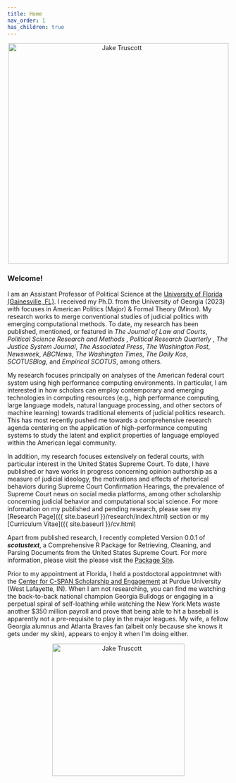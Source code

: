 ```yaml
---
title: Home
nav_order: 1
has_children: true
---
```


<div style="text-align: center;">
  <img src="/assets/images/wallpaper.jpg" alt="Jake Truscott" width="500"/>
</div>

<h3>Welcome!</h3><p> I am an Assistant Professor of Political Science at the <a href="https://polisci.ufl.edu/">University of Florida (Gainesville, FL)</a>. I received my Ph.D. from the University of Georgia (2023) with focuses in American Politics (Major) & Formal Theory (Minor). My research works to merge conventional studies of judicial politics with emerging computational methods. To date, my research has been published, mentioned, or featured in <em>The Journal of Law and Courts</em>, <em> Political Science Research and Methods </em>, <em> Political Research Quarterly </em>, <em>The Justice System Journal</em>, <em>The Associated Press</em>, <em>The Washington Post</em>, <em>Newsweek</em>, <em>ABCNews</em>, <em>The Washington Times</em>, <em>The Daily Kos</em>, <em>SCOTUSBlog</em>, and <em>Empirical SCOTUS</em>, among others. </p>

<p> My research focuses principally on analyses of the American federal court system using high performance computing environments. In particular, I am interested in how scholars can employ contemporary and emerging technologies in computing resources (e.g., high performance computing, large language models, natural language processing, and other sectors of machine learning) towards traditional elements of judicial politics research. This has most recently pushed me towards a comprehensive research agenda centering on the application of high-performance computing systems to study the latent and explicit properties of language employed within the American legal community. </p>

<p>In addition, my research focuses extensively on federal courts, with particular interest in the United States Supreme Court. To date, I have published or have works in progress concerning opinion authorship as a measure of judicial ideology, the motivations and effects of rhetorical behaviors during Supreme Court Confirmation Hearings, the prevalence of Supreme Court news on social media platforms, among other scholarship concerning judicial behavior and computational social science. For more information on my published and pending research, please see my [Research Page]({{ site.baseurl }}/research/index.html) section or my [Curriculum Vitae]({{ site.baseurl }}/cv.html) </p>

<p>Apart from published research, I recently completed Version 0.0.1 of <em><b>scotustext</b></em>, a Comprehensive R Package for Retrieving, Cleaning, and Parsing Documents from the United States Supreme Court. For more information, please visit the please visit the <a href="https://jaketruscott.github.io/scotustext/">Package Site</a>.</p>

<p>Prior to my appointment at Florida, I held a postdoctoral appointmnet with the <a href="https://www.cla.purdue.edu/academic/communication/cspan/ccse/index.html">Center for C-SPAN Scholarship and Engagement</a> at Purdue University (West Lafayette, IN). When I am not researching, you can find me watching the back-to-back national champion Georgia Bulldogs or engaging in a perpetual spiral of self-loathing while watching the New York Mets waste another $350 million payroll and prove that being able to hit a baseball is apparently not a pre-requisite to play in the major leagues. My wife, a fellow Georgia alumnus and Atlanta Braves fan (albeit only because she knows it gets under my skin), appears to enjoy it when I'm doing either.</p>

<div style="text-align: center;">
  <img src="/assets/images/jake_circle.png" alt="Jake Truscott" width="300"/>
</div>
